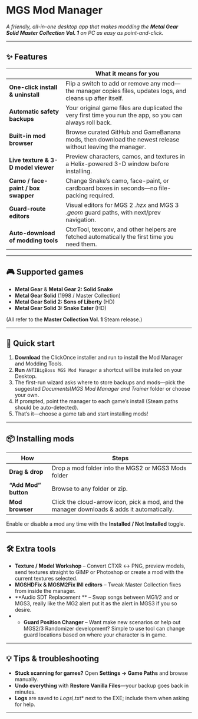 # MGS Mod Manager

*A friendly, all-in-one desktop app that makes modding the **Metal Gear Solid Master Collection Vol. 1** on PC as easy as point-and-click.*

---

## ✨ Features

|           | What it means for you |
|-----------|-----------------------|
| **One-click install & uninstall** | Flip a switch to add or remove any mod—the manager copies files, updates logs, and cleans up after itself. |
| **Automatic safety backups** | Your original game files are duplicated the very first time you run the app, so you can always roll back. |
| **Built-in mod browser** | Browse curated GitHub and GameBanana mods, then download the newest release without leaving the manager. |
| **Live texture & 3-D model viewer** | Preview characters, camos, and textures in a Helix-powered 3-D window before installing. |
| **Camo / face-paint / box swapper** | Change Snake’s camo, face-paint, or cardboard boxes in seconds—no file-packing required. |
| **Guard-route editors** | Visual editors for MGS 2 *.hzx* and MGS 3 *.geom* guard paths, with next/prev navigation. |
| **Auto-download of modding tools** | CtxrTool, texconv, and other helpers are fetched automatically the first time you need them. |

---

## 🎮 Supported games

* **Metal Gear** & **Metal Gear 2: Solid Snake**  
* **Metal Gear Solid** (1998 / Master Collection)  
* **Metal Gear Solid 2: Sons of Liberty** (HD)  
* **Metal Gear Solid 3: Snake Eater** (HD)

(All refer to the **Master Collection Vol. 1** Steam release.)

---

## 🚀 Quick start

1. **Download** the ClickOnce installer and run to install the Mod Manager and Modding Tools.  
2. **Run** `ANTIBigBoss MGS Mod Manager` a shortcut will be installed on your Desktop.  
3. The first-run wizard asks where to store backups and mods—pick the suggested *Documents\\MGS Mod Manager and Trainer* folder or choose your own.  
4. If prompted, point the manager to each game’s install (Steam paths should be auto-detected).  
5. That’s it—choose a game tab and start installing mods!

---

## 📦 Installing mods

| How | Steps |
|-----|-------|
| **Drag & drop** | Drop a mod folder into the MGS2 or MGS3 Mods folder |
| **“Add Mod” button** | Browse to any folder or zip. |
| **Mod browser** | Click the cloud-arrow icon, pick a mod, and the manager downloads & adds it automatically. |

Enable or disable a mod any time with the **Installed / Not Installed** toggle.

---

## 🛠️ Extra tools

* **Texture / Model Workshop** – Convert CTXR ↔ PNG, preview models, send textures straight to GIMP or Photoshop or create a mod with the current textures selected.
* **MGSHDFix & MGSM2Fix INI editors** – Tweak Master Collection fixes from inside the manager.  
* **Audio SDT Replacement ** – Swap songs between MG1/2 and or MGS3, really like the MG2 alert put it as the alert in MGS3 if you so desire.
* * **Guard Position Changer** – Want make new scenarios or help out MGS2/3 Randomizer development? Simple to use tool can change guard locations based on where your character is in game.

---

## 💡 Tips & troubleshooting

* **Stuck scanning for games?** Open **Settings → Game Paths** and browse manually.  
* **Undo everything** with **Restore Vanilla Files**—your backup goes back in minutes.  
* **Logs** are saved to *Logs\\*.txt* next to the EXE; include them when asking for help.

---


